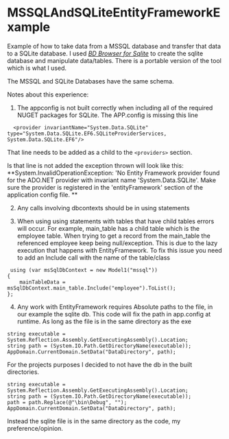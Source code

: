 # MSSQLAndSQLiteEntityFrameworkExample

Example of how to take data from a MSSQL database and transfer that data to a SQLite database.
I used [*BD Browser for Sqlite*](https://sqlitebrowser.org/dl/) to create the sqlite database and manipulate data/tables.
There is a portable version of the tool which is what I used.

The MSSQL and SQLite Databases have the same schema.

Notes about this experience:

1. The appconfig is not built correctly when including all of the required NUGET packages for SQLite.
The APP.config is missing this line

```
  <provider invariantName="System.Data.SQLite" type="System.Data.SQLite.EF6.SQLiteProviderServices, System.Data.SQLite.EF6"/>
```

That line needs to be added as a child to the ```<providers>``` section.

Is that line is not added the exception thrown will look like this: **System.InvalidOperationException: 'No Entity Framework provider found for the ADO.NET provider with invariant name 'System.Data.SQLite'. Make sure the provider is registered in the 'entityFramework' section of the application config file. **


2. Any calls involving dbcontexts should be in using statements

3. When using using statements with tables that have child tables errors will occur.
For example, main_table has a child table which is the employee table.
When trying to get a record from the main_table the referenced employee keep being null/exception.
This is due to the lazy execution that happens with EntityFramework. To fix this issue you need to add an Include call with the name of the table/class

```
 using (var msSqlDbContext = new Model1("mssql"))
{
    mainTableData = msSqlDbContext.main_table.Include("employee").ToList();
};
```
4. Any work with EntityFramework requires Absolute paths to the file, in our example the sqlite db.
This code will fix the path in app.config at runtime. As long as the file is in the same directory as the exe

```
string executable = System.Reflection.Assembly.GetExecutingAssembly().Location;
string path = (System.IO.Path.GetDirectoryName(executable));
AppDomain.CurrentDomain.SetData("DataDirectory", path);
```

For the projects purposes I decided to not have the db in the built directories. 

```
string executable = System.Reflection.Assembly.GetExecutingAssembly().Location;
string path = (System.IO.Path.GetDirectoryName(executable));
path = path.Replace(@"\bin\Debug", "");
AppDomain.CurrentDomain.SetData("DataDirectory", path);
```

Instead the sqlite file is in the same directory as the code, my preference/opinion.

